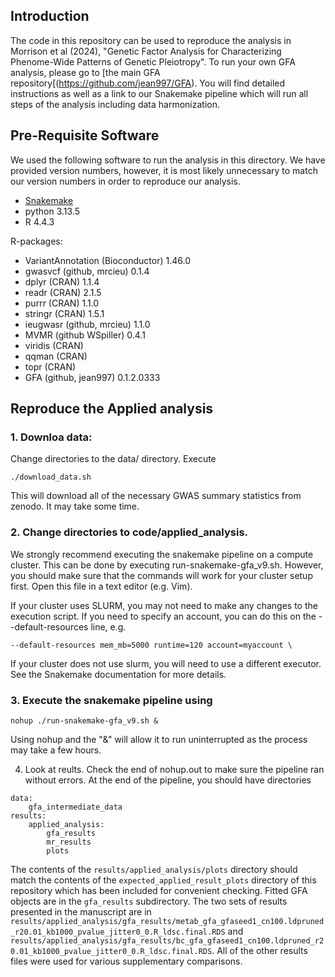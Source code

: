 ## Introduction

The code in this repository can be used to reproduce the analysis in Morrison et al (2024), "Genetic Factor Analysis for Characterizing Phenome-Wide Patterns of Genetic Pleiotropy". To run your own GFA analysis, please go to [the main GFA repository[(https://github.com/jean997/GFA). You will find detailed instructions as well as a link to our Snakemake pipeline which will run all steps of the analysis including data harmonization. 

## Pre-Requisite Software
We used the following software to run the analysis in this directory. We have provided version numbers, however, it is most likely unnecessary to match our version numbers in order to reproduce our analysis. 

- [Snakemake](https://snakemake.readthedocs.io/en/stable/)
- python 3.13.5
- R 4.4.3

R-packages: 
- VariantAnnotation (Bioconductor) 1.46.0
- gwasvcf (github, mrcieu) 0.1.4
- dplyr  (CRAN) 1.1.4
- readr (CRAN) 2.1.5
- purrr (CRAN) 1.1.0 
- stringr (CRAN) 1.5.1
- ieugwasr (github, mrcieu) 1.1.0
- MVMR (github WSpiller) 0.4.1
- viridis (CRAN)
- qqman (CRAN)
- topr (CRAN)
- GFA (github, jean997)  0.1.2.0333


## Reproduce the Applied analysis

### 1. Downloa data: 
Change directories to the data/ directory. 
Execute
```
./download_data.sh
```
This will download all of the necessary GWAS summary statistics from zenodo. It may take some time. 

### 2. Change directories to code/applied_analysis. 
We strongly recommend executing the snakemake pipeline on a compute cluster. 
This can be done by executing run-snakemake-gfa_v9.sh. However, you should make sure that 
the commands will work for your cluster setup first. Open this file in a text editor (e.g. Vim). 

If your cluster uses SLURM, you may not need to make any changes to the execution script. 
If you need to specify an account, you can do this on the --default-resources line, e.g.

```
--default-resources mem_mb=5000 runtime=120 account=myaccount \
```

If your cluster does not use slurm, you will need to use a different executor. See 
the Snakemake documentation for more details. 

### 3. Execute the snakemake pipeline using 

```
nohup ./run-snakemake-gfa_v9.sh &
```
Using nohup and the "&" will allow it to run uninterrupted as the process may take a few hours. 

4. Look at reults. Check the end of nohup.out to make sure the pipeline ran without errors. At the
end of the pipeline, you should have directories

```
data:
    gfa_intermediate_data
results:
    applied_analysis:
        gfa_results
        mr_results
        plots
```

The contents of the `results/applied_analysis/plots` directory should match the contents of the `expected_applied_result_plots` directory of this repository which has
been included for convenient checking. 
Fitted GFA objects are in the `gfa_results` subdirectory. The two sets of results presented in the manuscript are in 
`results/applied_analysis/gfa_results/metab_gfa_gfaseed1_cn100.ldpruned_r20.01_kb1000_pvalue_jitter0_0.R_ldsc.final.RDS` and `results/applied_analysis/gfa_results/bc_gfa_gfaseed1_cn100.ldpruned_r20.01_kb1000_pvalue_jitter0_0.R_ldsc.final.RDS`. All of the other results files were used for various supplementary comparisons. 
